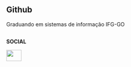 ## <b>Github</b> 

Graduando em sistemas de informação IFG-GO
  <!--
  📚 Estudante backend (Java, SpringBoot) 👋
  SKILLS (Linux, Docker, Git, Scrum)
  -->
  

<!--
<div style="display: inline_block"><br>
  <img align="center" alt="Danilo-Java" height="30" width="40" src="https://cdn.jsdelivr.net/gh/devicons/devicon/icons/java/java-original-wordmark.svg" />
   <img align="center" alt="Danilo-Java" height="30" width="40" src="https://cdn.jsdelivr.net/gh/devicons/devicon/icons/spring/spring-original.svg" />
  <img align="center" alt="Danilo-MySql" height="40" width="50" src="https://cdn.jsdelivr.net/gh/devicons/devicon/icons/mysql/mysql-plain-wordmark.svg" />
  <img align="center" alt="Danilo-HTML" height="30" width="40" src="https://cdn.jsdelivr.net/gh/devicons/devicon/icons/linux/linux-original.svg" >
  <img align="center" alt="Danilo-CSS" height="30" width="40" src="https://cdn.jsdelivr.net/gh/devicons/devicon/icons/docker/docker-plain-wordmark.svg" />
  <img align="center" alt="Danilo-JS" height="30" width="40" src="https://cdn.jsdelivr.net/gh/devicons/devicon/icons/git/git-original.svg">
  <img align="center" alt="Danilo-JS" height="30" width="40"   src="https://cdn.jsdelivr.net/gh/devicons/devicon/icons/gitlab/gitlab-original.svg">

</div>
-->

##

<div>
  <p><b>SOCIAL</b></p>
  <a href="https://www.linkedin.com/in/danilo-gabriel/" target="_blank"><img height="30" width="40" src="https://cdn.jsdelivr.net/gh/devicons/devicon/icons/linkedin/linkedin-original.svg" target="_blank"></a> <!--
  <a href="https://www.linkedin.com/in/danilo-gabriel/"  target="_blank"><img height="30" width="40" src="https://cdn.jsdelivr.net/gh/devicons/devicon/icons/gitlab/gitlab-original.svg" target="_blank"></a>
 -->
</div>
